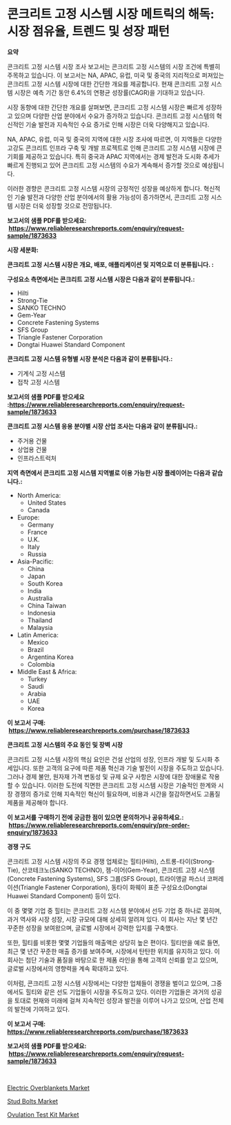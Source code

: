<p><h1>콘크리트 고정 시스템 시장 메트릭의 해독: 시장 점유율, 트렌드 및 성장 패턴</h1></p><p><strong>요약</strong></p>
<p><p>콘크리트 고정 시스템 시장 조사 보고서는 콘크리트 고정 시스템의 시장 조건에 특별히 주목하고 있습니다. 이 보고서는 NA, APAC, 유럽, 미국 및 중국의 지리적으로 퍼져있는 콘크리트 고정 시스템 시장에 대한 간단한 개요를 제공합니다. 현재 콘크리트 고정 시스템 시장은 예측 기간 동안 6.4%의 연평균 성장률(CAGR)을 기대하고 있습니다.</p><p>시장 동향에 대한 간단한 개요를 살펴보면, 콘크리트 고정 시스템 시장은 빠르게 성장하고 있으며 다양한 산업 분야에서 수요가 증가하고 있습니다. 콘크리트 고정 시스템의 혁신적인 기술 발전과 지속적인 수요 증가로 인해 시장은 더욱 다양해지고 있습니다.</p><p>NA, APAC, 유럽, 미국 및 중국의 지역에 대한 시장 조사에 따르면, 이 지역들은 다양한 고강도 콘크리트 인프라 구축 및 개발 프로젝트로 인해 콘크리트 고정 시스템 시장에 큰 기회를 제공하고 있습니다. 특히 중국과 APAC 지역에서는 경제 발전과 도시화 추세가 빠르게 진행되고 있어 콘크리트 고정 시스템의 수요가 계속해서 증가할 것으로 예상됩니다.</p><p>이러한 경향은 콘크리트 고정 시스템 시장의 긍정적인 성장을 예상하게 합니다. 혁신적인 기술 발전과 다양한 산업 분야에서의 활용 가능성이 증가하면서, 콘크리트 고정 시스템 시장은 더욱 성장할 것으로 전망됩니다.</p></p>
<p><strong>보고서의 샘플 PDF를 받으세요: &nbsp;<a href="https://www.reliableresearchreports.com/enquiry/request-sample/1873633">https://www.reliableresearchreports.com/enquiry/request-sample/1873633</a></strong></p>
<p><strong>시장 세분화:</strong></p>
<p><strong> 콘크리트 고정 시스템 시장은 개요, 배포, 애플리케이션 및 지역으로 더 분류됩니다. :</strong></p>
<p><strong>구성요소 측면에서는 콘크리트 고정 시스템 시장은 다음과 같이 분류됩니다.:</strong></p>
<p><ul><li>Hilti</li><li>Strong-Tie</li><li>SANKO TECHNO</li><li>Gem-Year</li><li>Concrete Fastening Systems</li><li>SFS Group</li><li>Triangle Fastener Corporation</li><li>Dongtai Huawei Standard Component</li></ul></p>
<p><strong> 콘크리트 고정 시스템 유형별 시장 분석은 다음과 같이 분류됩니다.:</strong></p>
<p><ul><li>기계식 고정 시스템</li><li>접착 고정 시스템</li></ul></p>
<p><strong>보고서의 샘플 PDF를 받으세요 :<a href="https://www.reliableresearchreports.com/enquiry/request-sample/1873633">https://www.reliableresearchreports.com/enquiry/request-sample/1873633</a></strong></p>
<p><strong> 콘크리트 고정 시스템 응용 분야별 시장 산업 조사는 다음과 같이 분류됩니다.:</strong></p>
<p><ul><li>주거용 건물</li><li>상업용 건물</li><li>인프라스트럭처</li></ul></p>
<p><strong>지역 측면에서 콘크리트 고정 시스템 지역별로 이용 가능한 시장 플레이어는 다음과 같습니다.:</strong></p>
<p><ul>
    <li>
        North America:
        <ul>
            <li>United States</li>
            <li>Canada</li>
        </ul>
    </li>
    <li>
        Europe:
        <ul>
            <li>Germany</li>
            <li>France</li>
            <li>U.K.</li>
            <li>Italy</li>
            <li>Russia</li>
        </ul>
    </li>
    <li>
        Asia-Pacific:
        <ul>
            <li>China</li>
            <li>Japan</li>
            <li>South Korea</li>
            <li>India</li>
            <li>Australia</li>
            <li>China Taiwan</li>
            <li>Indonesia</li>
            <li>Thailand</li>
            <li>Malaysia</li>
        </ul>
    </li>
    <li>
        Latin America:
        <ul>
            <li>Mexico</li>
            <li>Brazil</li>
            <li>Argentina Korea</li>
            <li>Colombia</li>
        </ul>
    </li>
    <li>
        Middle East & Africa:
        <ul>
            <li>Turkey</li>
            <li>Saudi</li>
            <li>Arabia</li>
            <li>UAE</li>
            <li>Korea</li>
        </ul>
    </li>
    </ul></p>
<p><strong>이 보고서 구매: &nbsp;<a href="https://www.reliableresearchreports.com/purchase/1873633">https://www.reliableresearchreports.com/purchase/1873633</a></strong></p>
<p><strong>콘크리트 고정 시스템의 주요 동인 및 장벽 시장</strong></p>
<p><p>콘크리트 고정 시스템 시장의 핵심 요인은 건설 산업의 성장, 인프라 개발 및 도시화 추세입니다. 또한 고객의 요구에 따른 제품 혁신과 기술 발전이 시장을 주도하고 있습니다. 그러나 경제 불안, 원자재 가격 변동성 및 규제 요구 사항은 시장에 대한 장애물로 작용할 수 있습니다. 이러한 도전에 직면한 콘크리트 고정 시스템 시장은 기술적인 한계와 시장 경쟁의 증가로 인해 지속적인 혁신이 필요하며, 비용과 시간을 절감하면서도 고품질 제품을 제공해야 합니다.</p></p>
<p><strong>이 보고서를 구매하기 전에 궁금한 점이 있으면 문의하거나 공유하세요.: &nbsp;<a href="https://www.reliableresearchreports.com/enquiry/pre-order-enquiry/1873633">https://www.reliableresearchreports.com/enquiry/pre-order-enquiry/1873633</a></strong></p>
<p><strong>경쟁 구도</strong></p>
<p><p>콘크리트 고정 시스템 시장의 주요 경쟁 업체로는 힐티(Hilti), 스트롱-타이(Strong-Tie), 산코테크노(SANKO TECHNO), 젬-이어(Gem-Year), 콘크리트 고정 시스템(Concrete Fastening Systems), SFS 그룹(SFS Group), 트라이앵글 파스너 코퍼레이션(Triangle Fastener Corporation), 동타이 화웨이 표준 구성요소(Dongtai Huawei Standard Component) 등이 있다. </p><p>이 중 몇몇 기업 중 힐티는 콘크리트 고정 시스템 분야에서 선두 기업 중 하나로 꼽히며, 과거 역사와 시장 성장, 시장 규모에 대해 상세히 알려져 있다. 이 회사는 지난 몇 년간 꾸준한 성장을 보여왔으며, 글로벌 시장에서 강력한 입지를 구축했다. </p><p>또한, 힐티를 비롯한 몇몇 기업들의 매출액은 상당히 높은 편이다. 힐티만을 예로 들면, 최근 몇 년간 꾸준한 매출 증가를 보여주며, 시장에서 탄탄한 위치를 유지하고 있다. 이 회사는 첨단 기술과 품질을 바탕으로 한 제품 라인을 통해 고객의 신뢰를 얻고 있으며, 글로벌 시장에서의 영향력을 계속 확대하고 있다. </p><p>이처럼, 콘크리트 고정 시스템 시장에서는 다양한 업체들이 경쟁을 벌이고 있으며, 그중에서도 힐티와 같은 선도 기업들이 시장을 주도하고 있다. 이러한 기업들은 과거의 성공을 토대로 현재와 미래에 걸쳐 지속적인 성장과 발전을 이루어 나가고 있으며, 산업 전체의 발전에 기여하고 있다.</p></p>
<p><strong>이 보고서 구매: &nbsp; <a href="https://www.reliableresearchreports.com/purchase/1873633">https://www.reliableresearchreports.com/purchase/1873633</a></strong></p>
<p><strong>보고서의 샘플 PDF를 받으세요: &nbsp;<a href="https://www.reliableresearchreports.com/enquiry/request-sample/1873633">https://www.reliableresearchreports.com/enquiry/request-sample/1873633</a></strong><strong></strong></p>
<p>&nbsp;</p>
<p><p><a href="https://github.com/Glendatilghmankmgz0rbhwpy/Market-Research-Report-List-1/blob/main/electric-overblankets-market.md">Electric Overblankets Market</a></p><p><a href="https://github.com/dx0328/Market-Research-Report-List-1/blob/main/stud-bolts-market.md">Stud Bolts Market</a></p><p><a href="https://github.com/juancolorado15/Market-Research-Report-List-1/blob/main/ovulation-test-kit-market.md">Ovulation Test Kit Market</a></p></p>